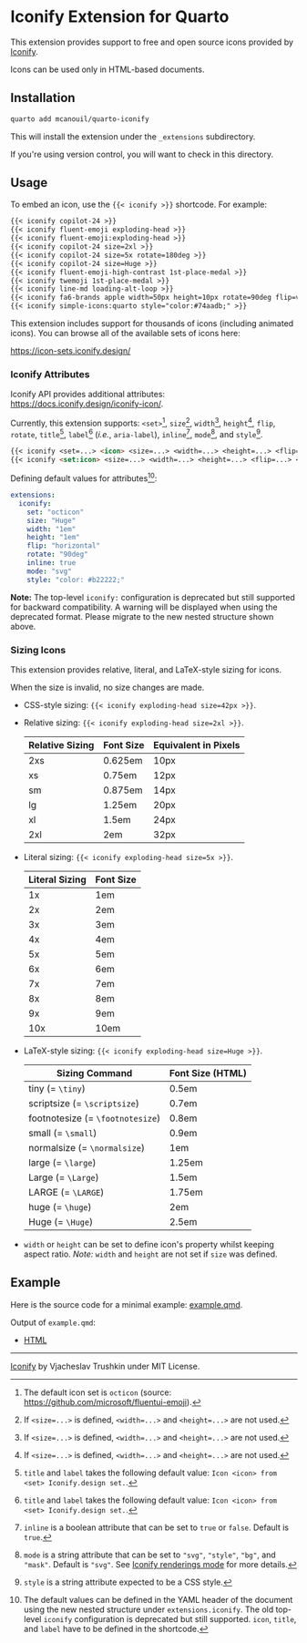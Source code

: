 # Iconify Extension for Quarto

This extension provides support to free and open source icons provided by [Iconify](https://icon-sets.iconify.design/).

Icons can be used only in HTML-based documents.

## Installation

```sh
quarto add mcanouil/quarto-iconify
```

This will install the extension under the `_extensions` subdirectory.

If you're using version control, you will want to check in this directory.

## Usage

To embed an icon, use the `{{< iconify >}}` shortcode. For example:

```markdown
{{< iconify copilot-24 >}}
{{< iconify fluent-emoji exploding-head >}}
{{< iconify fluent-emoji:exploding-head >}}
{{< iconify copilot-24 size=2xl >}}
{{< iconify copilot-24 size=5x rotate=180deg >}}
{{< iconify copilot-24 size=Huge >}}
{{< iconify fluent-emoji-high-contrast 1st-place-medal >}}
{{< iconify twemoji 1st-place-medal >}}
{{< iconify line-md loading-alt-loop >}}
{{< iconify fa6-brands apple width=50px height=10px rotate=90deg flip=vertical >}}
{{< iconify simple-icons:quarto style="color:#74aadb;" >}}
```

This extension includes support for thousands of icons (including animated icons).
You can browse all of the available sets of icons here:

<https://icon-sets.iconify.design/>

### Iconify Attributes

Iconify API provides additional attributes: <https://docs.iconify.design/iconify-icon/>.

Currently, this extension supports: `<set>`[^1], `size`[^2], `width`[^2], `height`[^2], `flip`, `rotate`, `title`[^3], `label`[^3] (_i.e._, `aria-label`), `inline`[^4], `mode`[^5], and `style`[^6].

```markdown
{{< iconify <set=...> <icon> <size=...> <width=...> <height=...> <flip=...> <rotate=...> <title=...> <label=...> <inline=...> <mode=...> <style=...> >}}
{{< iconify <set:icon> <size=...> <width=...> <height=...> <flip=...> <rotate=...> <title=...> <label=...> <inline=...> <mode=...> <style=...> >}}
```

Defining default values for attributes[^7]:

```yaml
extensions:
  iconify:
    set: "octicon"
    size: "Huge"
    width: "1em"
    height: "1em"
    flip: "horizontal"
    rotate: "90deg"
    inline: true
    mode: "svg"
    style: "color: #b22222;"
```

**Note:** The top-level `iconify:` configuration is deprecated but still supported for backward compatibility. A warning will be displayed when using the deprecated format. Please migrate to the new nested structure shown above.

[^1]: The default icon set is `octicon` (source: <https://github.com/microsoft/fluentui-emoji>).
[^2]: If `<size=...>` is defined, `<width=...>` and `<height=...>` are not used.
[^3]: `title` and `label` takes the following default value: `Icon <icon> from <set> Iconify.design set.`.
[^4]: `inline` is a boolean attribute that can be set to `true` or `false`. Default is `true`.
[^5]: `mode` is a string attribute that can be set to `"svg"`, `"style"`, `"bg"`, and `"mask"`. Default is `"svg"`. See [Iconify renderings mode](https://iconify.design/docs/iconify-icon/modes.html) for more details.
[^6]: `style` is a string attribute expected to be a CSS style.
[^7]: The default values can be defined in the YAML header of the document using the new nested structure under `extensions.iconify`. The old top-level `iconify` configuration is deprecated but still supported.
  `icon`, `title`, and `label` have to be defined in the shortcode.

### Sizing Icons

This extension provides relative, literal, and LaTeX-style sizing for icons.

When the size is invalid, no size changes are made.

- CSS-style sizing: `{{< iconify exploding-head size=42px >}}`.

- Relative sizing: `{{< iconify exploding-head size=2xl >}}`.

  | Relative Sizing | Font Size | Equivalent in Pixels |
  |-----------------|-----------|----------------------|
  | 2xs             | 0.625em   | 10px                 |
  | xs              | 0.75em    | 12px                 |
  | sm              | 0.875em   | 14px                 |
  | lg              | 1.25em    | 20px                 |
  | xl              | 1.5em     | 24px                 |
  | 2xl             | 2em       | 32px                 |

- Literal sizing: `{{< iconify exploding-head size=5x >}}`.

  | Literal Sizing | Font Size |
  |----------------|-----------|
  | 1x             | 1em       |
  | 2x             | 2em       |
  | 3x             | 3em       |
  | 4x             | 4em       |
  | 5x             | 5em       |
  | 6x             | 6em       |
  | 7x             | 7em       |
  | 8x             | 8em       |
  | 9x             | 9em       |
  | 10x            | 10em      |

- LaTeX-style sizing: `{{< iconify exploding-head size=Huge >}}`.

  | Sizing Command                   | Font Size (HTML) |
  | -------------------------------- | ---------------- |
  | tiny (= `\tiny`)                 | 0.5em            |
  | scriptsize (= `\scriptsize`)     | 0.7em            |
  | footnotesize (= `\footnotesize`) | 0.8em            |
  | small (= `\small`)               | 0.9em            |
  | normalsize (= `\normalsize`)     | 1em              |
  | large (= `\large`)               | 1.25em           |
  | Large (= `\Large`)               | 1.5em            |
  | LARGE (= `\LARGE`)               | 1.75em           |
  | huge (= `\huge`)                 | 2em              |
  | Huge (= `\Huge`)                 | 2.5em            |

- `width` or `height` can be set to define icon's property whilst keeping aspect ratio. _Note:_ `width` and `height` are not set if `size` was defined.

## Example

Here is the source code for a minimal example: [example.qmd](example.qmd).

Output of `example.qmd`:

- [HTML](https://m.canouil.dev/quarto-iconify/)

---

[Iconify](https://github.com/iconify/iconify) by Vjacheslav Trushkin under MIT License.
